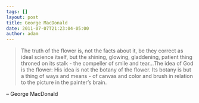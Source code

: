 ```yaml
---
tags: []
layout: post
title: George MacDonald
date: 2011-07-07T21:23:04-05:00
author: adam
---
```


> The truth of the flower is, not the facts about it, be they correct as ideal science itself, but the shining, glowing, gladdening, patient thing throned on its stalk - the compeller of smile and tear…The idea of God is the flower: His idea is not the botany of the flower. Its botany is but a thing of ways and means - of canvas and color and brush in relation to the picture in the painter’s brain.

– George MacDonald
